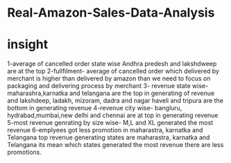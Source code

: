 # Real-Amazon-Sales-Data-Analysis
# insight
1-average of cancelled order state wise
Andhra predesh and lakshdweep are at the top 
2-fullfilment-
average of cancelled order  which delivered by merchant is higher than delivered by amazon
than we need to focus on packaging and delivering process by merchant
3- revenue state wise-
maharashra,karnatka and telangana are the top in generating of revenue and lakshdeep, ladakh, mizoram, dadra and nagar haveli
and tripura are the bottom in generating revenue
4-revenue city wise-
bangluru, hydrabad,mumbai,new delhi and chennai are at top in generating revenue
5-most revenue genrating by size wise-
M,L and XL generated the most revenue
6-emplyees got less promotion in maharastra, karnatka and Telangana
top revenue generating states are maharastra, karnatka and Telangana
its mean which states generated the most revenue there are less promotions.
